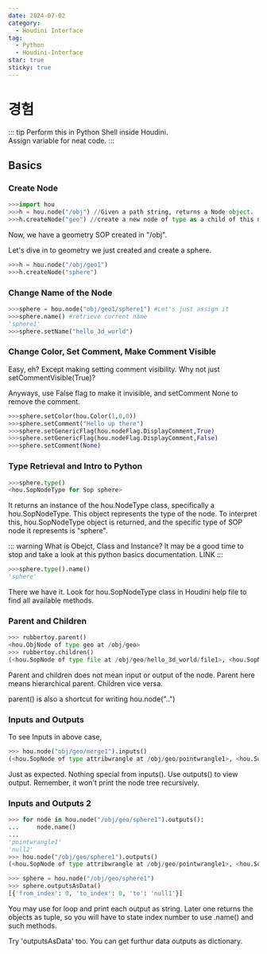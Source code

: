 ```yaml
---
date: 2024-07-02
category:
  - Houdini Interface
tag:
  - Python
  - Houdini-Interface
star: true
sticky: true
---
```


# 경험

::: tip
Perform this in Python Shell inside Houdini.  \
Assign variable for neat code. 
:::

## Basics

### Create Node
```python
>>>import hou
>>>h = hou.node("/obj") //Given a path string, returns a Node object. 
>>>h.createNode("geo") //create a new node of type as a child of this node. "/obj" in this case
```

Now, we have a geometry SOP created in "/obj". 


Let's dive in to geometry we just created and create a sphere.

```python
>>>h = hou.node("/obj/geo1")
>>>h.createNode("sphere")
```


### Change Name of the Node

```python
>>>sphere = hou.node("obj/geo1/sphere1") #Let's just assign it
>>>sphere.name() #retrieve current name
'sphere1' 
>>>sphere.setName("hello_3d_world")
```


### Change Color, Set Comment, Make Comment Visible

Easy, eh? Except making setting comment visibility. Why not just setCommentVisible(True)?

Anyways, use False flag to make it invisible, and setComment None to remove the comment.

```python
>>>sphere.setColor(hou.Color(1,0,0))
>>>sphere.setComment("Hello up there")
>>>sphere.setGenericFlag(hou.nodeFlag.DisplayComment,True)
>>>sphere.setGenericFlag(hou.nodeFlag.DisplayComment,False)
>>>sphere.setComment(None)
```


### Type Retrieval and Intro to Python

```python
>>>sphere.type()
<hou.SopNodeType for Sop sphere>
```

It returns an instance of the hou.NodeType class, specifically a hou.SopNodeType. This object represents the type of the node. To interpret this, hou.SopNodeType object is returned, and the specific type of SOP node it represents is "sphere".

::: warning
What is Obejct, Class and Instance?
It may be a good time to stop and take a look at this python basics documentation.
LINK
:::

```python
>>>sphere.type().name()
'sphere'
```

There we have it. Look for hou.SopNodeType class in Houdini help file to find all available methods.

### Parent and Children

```python
>>> rubbertoy.parent()
<hou.ObjNode of type geo at /obj/geo>
>>> rubbertoy.children()
(<hou.SopNode of type file at /obj/geo/hello_3d_world/file1>, <hou.SopNode of type xform at /obj/geo/hello_3d_world/xform1>, <hou.SopNode of type material at /obj/geo/hello_3d_world/material1>, <hou.SopNode of type switch at /obj/geo/hello_3d_world/switch1>, <hou.ShopNode of type matnet at /obj/geo/hello_3d_world/shopnet1>, <hou.SopNode of type output at /obj/geo/hello_3d_world/output0>)
```

Parent and children does not mean input or output of the node. Parent here means hierarchical parent. Children vice versa. 

parent() is also a shortcut for writing hou.node("..")

### Inputs and Outputs



To see Inputs in above case,
```python
>>> hou.node("obj/geo/merge1").inputs()
(<hou.SopNode of type attribwrangle at /obj/geo/pointwrangle1>, <hou.SopNode of type testgeometry_rubbertoy at /obj/geo/hello_3d_world>)
```

Just as expected. Nothing special from inputs(). Use outputs() to view output. Remember, it won't print the node tree recursively.


### Inputs and Outputs 2 



```python
>>> for node in hou.node("/obj/geo/sphere1").outputs():
...     node.name()
... 
'pointwrangle1'
'null2'
>>> hou.node("/obj/geo/sphere1").outputs()
(<hou.SopNode of type attribwrangle at /obj/geo/pointwrangle1>, <hou.SopNode of type null at /obj/geo/null2>)

>>> sphere = hou.node("/obj/geo/sphere1")
>>> sphere.outputsAsData()
[{'from_index': 0, 'to_index': 0, 'to': 'null1'}]
```

You may use for loop and print each output as string. Later one returns the objects as tuple, so you will have to state index number to use .name() and such methods.

Try 'outputsAsData' too. You can get furthur data outputs as dictionary.

<!-- more -->
